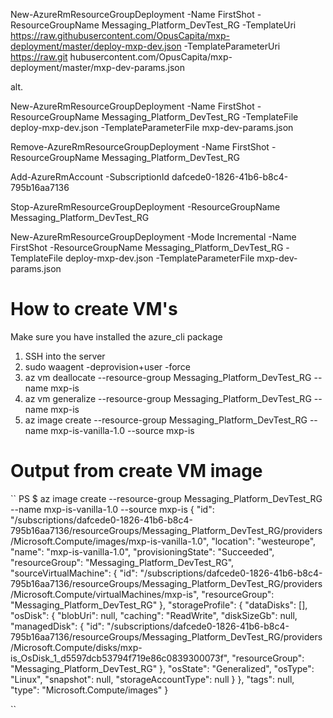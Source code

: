 New-AzureRmResourceGroupDeployment -Name FirstShot -ResourceGroupName Messaging_Platform_DevTest_RG -TemplateUri https://raw.githubusercontent.com/OpusCapita/mxp-deployment/master/deploy-mxp-dev.json -TemplateParameterUri https://raw.git
hubusercontent.com/OpusCapita/mxp-deployment/master/mxp-dev-params.json

alt.


New-AzureRmResourceGroupDeployment -Name FirstShot -ResourceGroupName Messaging_Platform_DevTest_RG -TemplateFile deploy-mxp-dev.json -TemplateParameterFile mxp-dev-params.json

Remove-AzureRmResourceGroupDeployment -Name FirstShot -ResourceGroupName Messaging_Platform_DevTest_RG




Add-AzureRmAccount -SubscriptionId dafcede0-1826-41b6-b8c4-795b16aa7136


Stop-AzureRmResourceGroupDeployment -ResourceGroupName Messaging_Platform_DevTest_RG

New-AzureRmResourceGroupDeployment -Mode Incremental -Name FirstShot -ResourceGroupName Messaging_Platform_DevTest_RG -TemplateFile deploy-mxp-dev.json -TemplateParameterFile mxp-dev-params.json


# How to create VM's

Make sure you have installed the azure_cli package

1. SSH into the server
2. sudo waagent -deprovision+user -force
3. az vm deallocate --resource-group Messaging_Platform_DevTest_RG --name mxp-is
4. az vm generalize --resource-group Messaging_Platform_DevTest_RG --name mxp-is
5. az image create --resource-group Messaging_Platform_DevTest_RG --name mxp-is-vanilla-1.0 --source mxp-is


# Output from create VM image

``
PS $ az image create --resource-group Messaging_Platform_DevTest_RG --name mxp-is-vanilla-1.0 --source mxp-is
{
  "id": "/subscriptions/dafcede0-1826-41b6-b8c4-795b16aa7136/resourceGroups/Messaging_Platform_DevTest_RG/providers/Microsoft.Compute/images/mxp-is-vanilla-1.0",
  "location": "westeurope",
  "name": "mxp-is-vanilla-1.0",
  "provisioningState": "Succeeded",
  "resourceGroup": "Messaging_Platform_DevTest_RG",
  "sourceVirtualMachine": {
    "id": "/subscriptions/dafcede0-1826-41b6-b8c4-795b16aa7136/resourceGroups/Messaging_Platform_DevTest_RG/providers/Microsoft.Compute/virtualMachines/mxp-is",
    "resourceGroup": "Messaging_Platform_DevTest_RG"
  },
  "storageProfile": {
    "dataDisks": [],
    "osDisk": {
      "blobUri": null,
      "caching": "ReadWrite",
      "diskSizeGb": null,
      "managedDisk": {
        "id": "/subscriptions/dafcede0-1826-41b6-b8c4-795b16aa7136/resourceGroups/Messaging_Platform_DevTest_RG/providers/Microsoft.Compute/disks/mxp-is_OsDisk_1_d5597dcb53794f719e86c0839300073f",
        "resourceGroup": "Messaging_Platform_DevTest_RG"
      },
      "osState": "Generalized",
      "osType": "Linux",
      "snapshot": null,
      "storageAccountType": null
    }
  },
  "tags": null,
  "type": "Microsoft.Compute/images"
}

``
